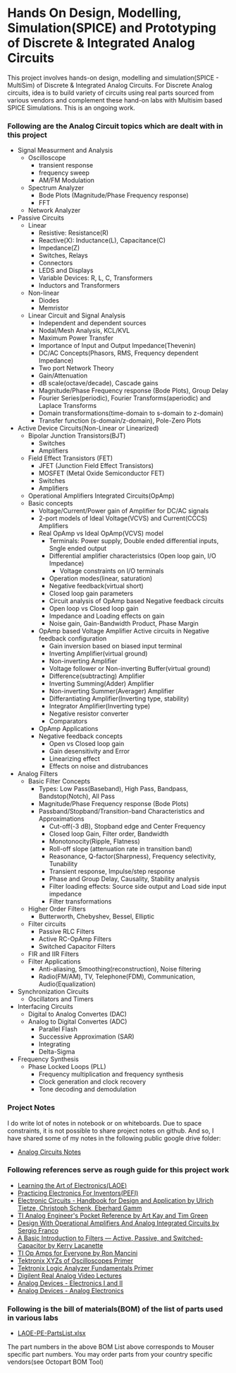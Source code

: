 # Hands On Design, Modelling, Simulation(SPICE) and Prototyping of Discrete & Integrated Analog Circuits
This project involves hands-on design, modelling and simulation(SPICE - MultiSim) of Discrete & Integrated Analog Circuits. For Discrete Analog circuits, idea is to build variety of circuits using real parts sourced from various vendors and complement these hand-on labs with Multisim based SPICE Simulations. This is an ongoing work.

### Following are the Analog Circuit topics which are dealt with in this project
 - Signal Measurment and Analysis
   - Oscilloscope
     - transient response
     - frequency sweep
     - AM/FM Modulation
   - Spectrum Analyzer
     - Bode Plots (Magnitude/Phase Frequency response)
     - FFT
   - Network Analyzer
 - Passive Circuits
   - Linear
     - Resistive: Resistance(R)
     - Reactive(X): Inductance(L), Capacitance(C)
     - Impedance(Z)
     - Switches, Relays
     - Connectors
     - LEDS and Displays
     - Variable Devices: R, L, C, Transformers
     - Inductors and Transformers
   - Non-linear
     - Diodes
     - Memristor
   - Linear Circuit and Signal Analysis
     - Independent and dependent sources
     - Nodal/Mesh Analysis, KCL/KVL
     - Maximum Power Transfer
     - Importance of Input and Output Impedance(Thevenin)
     - DC/AC Concepts(Phasors, RMS, Frequency dependent Impedance)
     - Two port Network Theory
     - Gain/Attenuation
     - dB scale(octave/decade), Cascade gains
     - Magnitude/Phase Frequency response (Bode Plots), Group Delay
     - Fourier Series(periodic), Fourier Transforms(aperiodic) and Laplace Transforms
     - Domain transformations(time-domain to s-domain to z-domain)
     - Transfer function (s-domain/z-domain), Pole-Zero Plots
 - Active Device Circuits(Non-Linear or Linearized)
   - Bipolar Junction Transistors(BJT)
     - Switches
     - Amplifiers
   - Field Effect Transistors (FET)
     - JFET (Junction Field Effect Transistors)
     - MOSFET (Metal Oxide Semiconductor FET)
     - Switches
     - Amplifiers
   - Operational Amplifiers Integrated Circuits(OpAmp)
    - Basic concepts
      - Voltage/Current/Power gain of Amplifier for DC/AC signals
      - 2-port models of Ideal Voltage(VCVS) and Current(CCCS) Amplifiers
      - Real OpAmp vs Ideal OpAmp(VCVS) model
        - Terminals: Power supply, Double ended differential inputs, Sngle ended output
        - Differential amplifier characteristsics (Open loop gain, I/O Impedance)
          - Voltage constraints on I/O terminals
        - Operation modes(linear, saturation)
        - Negative feedback(virtual short)
        - Closed loop gain parameters
        - Circuit analysis of OpAmp based Negative feedback circuits
        - Open loop vs Closed loop gain
        - Impedance and Loading effects on gain
        - Noise gain, Gain-Bandwidth Product, Phase Margin
      - OpAmp based Voltage Amplifier Active circuits in Negative feedback configuration
        - Gain inversion based on biased input terminal
        - Inverting Amplifier(virtual ground)
        - Non-inverting Amplifier
        - Voltage follower or Non-inverting Buffer(virtual ground)
        - Difference(subtracting) Amplifier
        - Inverting Summing(Adder) Amplifier
        - Non-inverting Summer(Averager) Amplifier
        - Differantiating Amplifier(Inverting type, stability)
        - Integrator Amplifier(Inverting type)
        - Negative resistor converter
        - Comparators
      - OpAmp Applications
      - Negative feedback concepts
        - Open vs Closed loop gain
        - Gain desensitivity and Error
        - Linearizing effect
        - Effects on noise and distrubances
 - Analog Filters
   - Basic Filter Concepts
     - Types: Low Pass(Baseband), High Pass, Bandpass, Bandstop(Notch), All Pass
     - Magnitude/Phase Frequency response (Bode Plots)
     - Passband/Stopband/Transition-band Characteristics and Approximations
       - Cut-off(-3 dB), Stopband edge and Center Frequency
       - Closed loop Gain, Filter order, Bandwidth
       - Monotonocity(Ripple, Flatness)
       - Roll-off slope (attenuation rate in transition band)
       - Reasonance, Q-factor(Sharpness), Frequency selectivity, Tunability
       - Transient response, Impulse/step response
       - Phase and Group Delay, Causality, Stability analysis
       - Filter loading effects: Source side output and Load side input impedance
       - Filter transformations
   - Higher Order Filters
     - Butterworth, Chebyshev, Bessel, Elliptic
   - Filter circuits
     - Passive RLC Filters
     - Active RC-OpAmp Filters
     - Switched Capacitor Filters
   - FIR and IIR Filters
   - Filter Applications
     - Anti-aliasing, Smoothing(reconstruction), Noise filtering
     - Radio(FM/AM), TV, Telephone(FDM), Communication, Audio(Equalization)
 - Synchronization Circuits
   - Oscillators and Timers
 - Interfacing Circuits
   - Digital to Analog Convertes (DAC)
   - Analog to Digital Convertes (ADC)
     - Parallel Flash
     - Successive Approximation (SAR)
     - Integrating
     - Delta-Sigma
 - Frequency Synthesis
   - Phase Locked Loops (PLL)
     - Frequency multiplication and frequency synthesis
     - Clock generation and clock recovery
     - Tone decoding and demodulation

### Project Notes
I do write lot of notes in notebook or on whiteboards. Due to space constraints, it is not possible to share project notes on github. And so, I have shared some of my notes in the following public google drive folder:
- [Analog Circuits Notes](https://drive.google.com/open?id=0B2-DQjqZAsLsVlZ4SUp6bzFhYVU)

### Following references serve as rough guide for this project work
- [Learning the Art of Electronics(LAOE)](http://learningtheartofelectronics.com/)
- [Practicing Electronics For Inventors(PEFI)](https://accessengineeringlibrary.com/browse/practical-electronics-for-inventors-fourth-edition)
- [Electronic Circuits - Handbook for Design and Application by Ulrich Tietze, Christoph Schenk, Eberhard Gamm](https://searchworks.stanford.edu/view/8441411)
- [TI Analog Engineer's Pocket Reference by Art Kay and Tim Green](http://www.ti.com/lit/slyw038)
- [Design With Operational Amplifiers And Analog Integrated Circuits by Sergio Franco](http://a.co/6rilSqs)
- [A Basic Introduction to Filters — Active, Passive, and Switched-Capacitor by Kerry Lacanette](http://www.ti.com/lit/an/snoa224a/snoa224a.pdf)
- [TI Op Amps for Everyone by Ron Mancini](https://focus.ti.com/lit/an/slod006b/slod006b.pdf)
- [Tektronix XYZs of Oscilloscopes Primer](http://info.tek.com/in-xyzs-of-oscilloscopes-primer.html)
- [Tektronix Logic Analyzer Fundamentals Primer](http://info.tek.com/www-logic-analyzer-fundamentals.html)
- [Digilent Real Analog Video Lectures](https://learn.digilentinc.com/classroom/realanalog/)
- [Analog Devices - Electronics I and II](https://www.wiki.analog.com/university/courses/electronics/text/electronics-toc)
- [Analog Devices - Analog Electronics](https://www.wiki.analog.com/university/courses/tutorials/index)

### Following is the bill of materials(BOM) of the list of parts used in various labs
- [LAOE-PE-PartsList.xlsx](https://github.com/varunnagpaal/Analog-Design-Modelling/blob/master/Parts/LAOE-PE-PartsList.xlsx)

The part numbers in the above BOM List above corresponds to Mouser specific part numbers. You may order parts from your country specific vendors(see Octopart BOM Tool)
